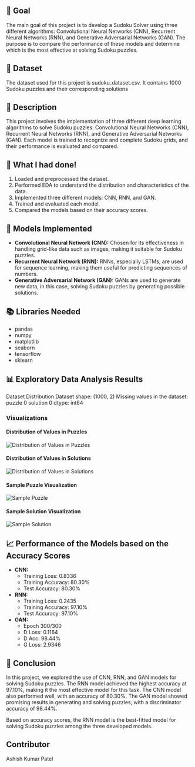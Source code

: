 ## 🎯 Goal
The main goal of this project is to develop a Sudoku Solver using three different algorithms: Convolutional Neural Networks (CNN), Recurrent Neural Networks (RNN), and Generative Adversarial Networks (GAN). The purpose is to compare the performance of these models and determine which is the most effective at solving Sudoku puzzles.

## 🧵 Dataset
The dataset used for this project is sudoku_dataset.csv. It contains 1000 Sudoku puzzles and their corresponding solutions


## 🧾 Description
This project involves the implementation of three different deep learning algorithms to solve Sudoku puzzles: Convolutional Neural Networks (CNN), Recurrent Neural Networks (RNN), and Generative Adversarial Networks (GAN). Each model is trained to recognize and complete Sudoku grids, and their performance is evaluated and compared.

## 🧮 What I had done!
1. Loaded and preprocessed the dataset.
2. Performed EDA to understand the distribution and characteristics of the data.
3. Implemented three different models: CNN, RNN, and GAN.
4. Trained and evaluated each model.
5. Compared the models based on their accuracy scores.

## 🚀 Models Implemented
- **Convolutional Neural Network (CNN):** Chosen for its effectiveness in handling grid-like data such as images, making it suitable for Sudoku puzzles.
- **Recurrent Neural Network (RNN):** RNNs, especially LSTMs, are used for sequence learning, making them useful for predicting sequences of numbers.
- **Generative Adversarial Network (GAN):** GANs are used to generate new data, in this case, solving Sudoku puzzles by generating possible solutions.

## 📚 Libraries Needed
- pandas
- numpy
- matplotlib
- seaborn
- tensorflow
- sklearn

## 📊 Exploratory Data Analysis Results
Dataset Distribution
Dataset shape: (1000, 2)
Missing values in the dataset:
puzzle      0
solution    0
dtype: int64

### Visualizations

#### Distribution of Values in Puzzles
![Distribution of Values in Puzzles](images/eda.png)

#### Distribution of Values in Solutions
![Distribution of Values in Solutions](images/eda1.png)

#### Sample Puzzle Visualization
![Sample Puzzle](images/output.png)

#### Sample Solution Visualization
![Sample Solution](images/output1.png)

## 📈 Performance of the Models based on the Accuracy Scores

- **CNN:**
  - Training Loss: 0.8336
  - Training Accuracy: 80.30%
  - Test Accuracy: 80.30%
- **RNN:**
  - Training Loss: 0.2435
  - Training Accuracy: 97.10%
  - Test Accuracy: 97.10%
- **GAN:**
  - Epoch 300/300
  - D Loss: 0.1164
  - D Acc: 98.44%
  - G Loss: 2.9346
## 📢 Conclusion
In this project, we explored the use of CNN, RNN, and GAN models for solving Sudoku puzzles. The RNN model achieved the highest accuracy at 97.10%, making it the most effective model for this task. The CNN model also performed well, with an accuracy of 80.30%. The GAN model showed promising results in generating and solving puzzles, with a discriminator accuracy of 98.44%.

Based on accuracy scores, the RNN model is the best-fitted model for solving Sudoku puzzles among the three developed models.

## Contributor
Ashish Kumar Patel
